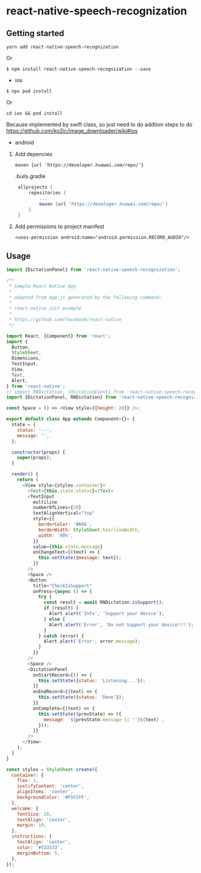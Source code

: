 # react-native-speech-recognization

## Getting started

`yarn add react-native-speech-recognization`

Or

`$ npm install react-native-speech-recognization --save`

* ios

```
$ npx pod install
```

Or

```
cd ios && pod install
```

Because implemented by swift class, so just need to do addtion steps to do
https://github.com/ko2ic/image_downloader/wiki#ios 

* android

1. Add depencies
   
   `maven {url 'https://developer.huawei.com/repo/'}`
   
   .buils.gradle
   ``` gradle
    allprojects {
        repositories {
            ...
            maven {url 'https://developer.huawei.com/repo/'}
        }
    }
   ```
2. Add permissions to project manifest
   ```
   <uses-permission android:name="android.permission.RECORD_AUDIO"/>
   ```

## Usage
```javascript
import {DictationPanel} from 'react-native-speech-recognization';

/**
 * Sample React Native App
 *
 * adapted from App.js generated by the following command:
 *
 * react-native init example
 *
 * https://github.com/facebook/react-native
 */

import React, {Component} from 'react';
import {
  Button,
  StyleSheet,
  Dimensions,
  TextInput,
  View,
  Text,
  Alert,
} from 'react-native';
// import RNDictation, {dictationEvent} from 'react-native-speech-recognization';
import {DictationPanel, RNDictation} from 'react-native-speech-recognization';

const Space = () => <View style={{height: 20}} />;

export default class App extends Component<{}> {
  state = {
    status: '--',
    message: '',
  };

  constructor(props) {
    super(props);
  }

  render() {
    return (
      <View style={styles.container}>
        <Text>{this.state.status}</Text>
        <TextInput
          multiline
          numberOfLines={10}
          textAlignVertical="top"
          style={{
            borderColor: '#666',
            borderWidth: StyleSheet.hairlineWidth,
            width: '90%',
          }}
          value={this.state.message}
          onChangeText={(text) => {
            this.setState({message: text});
          }}
        />
        <Space />
        <Button
          title="CheckIsSupport"
          onPress={async () => {
            try {
              const result = await RNDictation.isSupport();
              if (result) {
                Alert.alert('Info', 'Support your device');
              } else {
                Alert.alert('Error', 'Do not Support your device!!!');
              }
            } catch (error) {
              Alert.alert('Error', error.message);
            }
          }}
        />
        <Space />
        <DictationPanel
          onStartRecord={() => {
            this.setState({status: 'Listening...'});
          }}
          onEndRecord={(text) => {
            this.setState({status: 'Done'});
          }}
          onComplete={(text) => {
            this.setState((prevState) => ({
              message: `${prevState.message || ''}${text}`,
            }));
          }}
        />
      </View>
    );
  }
}

const styles = StyleSheet.create({
  container: {
    flex: 1,
    justifyContent: 'center',
    alignItems: 'center',
    backgroundColor: '#F5FCFF',
  },
  welcome: {
    fontSize: 20,
    textAlign: 'center',
    margin: 10,
  },
  instructions: {
    textAlign: 'center',
    color: '#333333',
    marginBottom: 5,
  },
});


```
